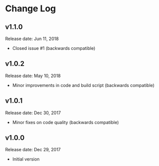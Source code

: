 # Change Log

## v1.1.0

Release date: Jun 11, 2018

- Closed issue #1 (backwards compatible)

## v1.0.2

Release date: May 10, 2018

- Minor improvements in code and build script (backwards compatible)

## v1.0.1

Release date: Dec 30, 2017

- Minor fixes on code quality (backwards compatible)

## v1.0.0

Release date: Dec 29, 2017

- Initial version